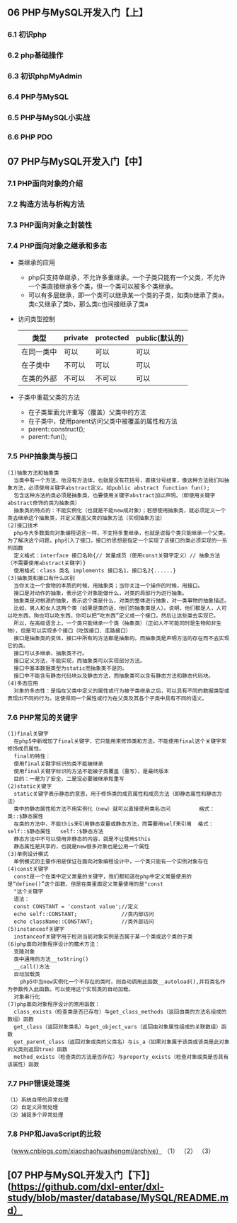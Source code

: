## 06 PHP与MySQL开发入门【上】
### 6.1 初识php
### 6.2 php基础操作
### 6.3 初识phpMyAdmin
### 6.4 PHP与MySQL
### 6.5 PHP与MySQL小实战
### 6.6 PHP PDO

## 07 PHP与MySQL开发入门【中】
### 7.1 PHP面向对象的介绍
### 7.2 构造方法与析构方法
### 7.3 PHP面向对象之封装性
### 7.4 PHP面向对象之继承和多态
* 类继承的应用
	- php只支持单继承，不允许多重继承。一个子类只能有一个父类，不允许一个类直接继承多个类，但一个类可以被多个类继承。
	- 可以有多层继承，即一个类可以继承某一个类的子类，如类b继承了类a，类c又继承了类b，那么类c也间接继承了类a
* 访问类型控制

	类型      | private | protected | public(默认的) |
	----------|--------|------------|---------------|
	在同一类中 | 可以    | 可以        | 可以           |
	在子类中   | 不可以  | 可以        | 可以    |
	在类的外部 | 不可以  | 不可以       | 可以   |
* 子类中重载父类的方法
	- 在子类里面允许重写（覆盖）父类中的方法
	- 在子类中，使用parent访问父类中被覆盖的属性和方法
	- parent::construct();
	- parent::fun();

### 7.5 PHP抽象类与接口
    (1)抽象方法和抽象类
      当类中有一个方法，他没有方法体，也就是没有花括号，直接分号结束，像这种方法我们叫抽象方法，必须使用关键字abstract定义。如public abstract function fun();
      包含这种方法的类必须是抽象类，也要使用关键字abstract加以声明。（即使用关键字abstract修饰的类为抽象类）
      抽象类的特点的：不能实例化（也就是不能new成对象）；若想使用抽象类，就必须定义一个类去继承这个抽象类，并定义覆盖父类的抽象方法（实现抽象方法）
    (2)接口技术
      php与大多数面向对象编程语言一样，不支持多重继承，也就是说每个类只能继承一个父类。为了解决这个问题，php引入了接口，接口的思想是指定一个实现了该接口的类必须实现的一系列函数
      定义格式：interface 接口名称{// 常量成员（使用const关键字定义）// 抽象方法（不需要使用abstract关键字）}
      使用格式：class 类名 implements 接口名1，接口名2{......}
    (3)抽象类和接口有什么区别
      当你关注一个食物的本质的时候，用抽象类；当你关注一个操作的时候，用接口。
      接口是对动作的抽象，表示这个对象能做什么，对类的局部行为进行抽象。
      抽象类是对根源的抽象，表示这个类是什么，对类的整体进行抽象，对一类事物的抽象描述。
      比如，男人和女人这两个类（如果是类的话，他们的抽象类是人）。说明，他们都是人，人可以吃东西，狗也可以吃东西，你可以把“吃东西”定义成一个接口，然后让这些类去实现它。
      所以，在高级语言上，一个类只能继承一个类（抽象类）（正如人不可能同时是生物和非生物），但是可以实现多个接口（吃饭接口、走路接口）
      接口是抽象类的变体，接口中所有的方法都是抽象的。而抽象类是声明方法的存在而不去实现它的类。
      接口可以多继承，抽象类不行。
      接口定义方法，不能实现，而抽象类可以实现部分方法。
      接口中基本数据类型为static而抽象类不是的。
      接口中不能含有静态代码块以及静态方法，而抽象类可以含有静态方法和静态代码块。
    (4)多态应用
      对象的多态性：是指在父类中定义的属性或行为被子类继承之后，可以具有不同的数据类型或表现出不同的行为。这使得同一个属性或行为在父类及其各个子类中具有不同的语义。
### 7.6 PHP常见的关键字
    (1)final关键字
      在php5中新增加了final关键字，它只能用来修饰类和方法。不能使用final这个关键字来修饰成员属性。
      final的特性：
      使用final关键字标识的类不能被继承
      使用final关键字标识的方法不能被子类覆盖（重写），是最终版本
      目的：一是为了安全，二是没必要被继承和重写
    (2)static关键字
      static关键字表示静态的意思，用于修饰类的成员属性和成员方法（即静态属性和静态方法）
      类中的静态属性和方法不用实例化（new）就可以直接使用类名访问         格式： 类::$静态属性
      在类的方法中，不能this来引用静态变量或静态方法，而需要用self来引用  格式： self::$静态属性   self::$静态方法
      静态方法中不可以使用非静态的内容，就是不让使用$this
      静态属性是共享的，也就是new很多对象也是公用一个属性
    (3)单例设计模式
      单例模式的主要作用是保证在面向对象编程设计中，一个类只能有一个实例对象存在
    (4)const关键字
      const是一个在类中定义常量的关键字，我们都知道在php中定义常量使用的是“define()”这个函数，但是在类里面定义常量使用的是"const
      "这个关键字
      语法：
      const CONSTANT = 'constant value';//定义
      echo self::CONSTANT;              //类内部访问
      echo className::CONSTANT;         //类外部访问
    (5)instanceof关键字
      instanceof关键字用于检测当前对象实例是否属于某一个类或这个类的子类
    (6)php面向对象程序设计的魔术方法：
      克隆对象
      类中通用的方法__toString()
      __call()方法
      自动加载类
        php5中当new实例化一个不存在的类时，则自动调用此函数__autoload(),并将类名作为参数传入此函数。可以使用这个实现类的自动加载。
      对象串行化
    (7)php面向对象程序设计的常用函数：
      class_exists（检查类是否已存在）与get_class_methods（返回由类的方法名组成的数组）函数
      get_class（返回对象类名）与get_object_vars（返回由对象属性组成的关联数组）函数
      get_parent_class（返回对象或类的父类名）与is_a（如果对象属于该类或该类是此对象的父类则返回true）函数
      method_exists（检查类的方法是否存在）与property_exists（检查对象或类是否具有该属性）函数
### 7.7 PHP错误处理类
    （1）系统自带的异常处理
    （2）自定义异常处理
    （3）捕捉多个异常处理
### 7.8 PHP和JavaScript的比较
  （www.cnblogs.com/xiaochaohuashengmi/archive）
    （1）
    （2）
    （3）
## [**07 PHP与MySQL开发入门【下】**](https://github.com/dxl-enter/dxl-study/blob/master/database/MySQL/README.md）
